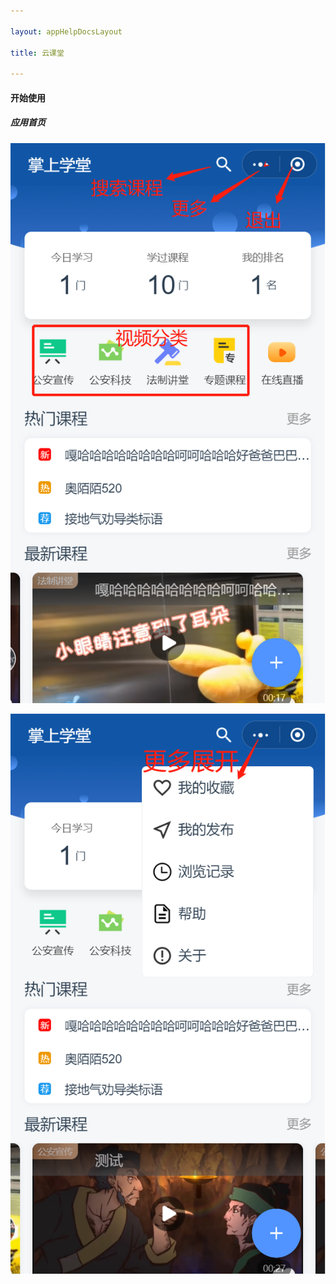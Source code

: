 ```yaml
---

layout: appHelpDocsLayout

title: 云课堂

---
```


#### 开始使用

##### 应用首页

![首页](./img/cloudclass/cloudclasshome.jpg)

![更多](./img/cloudclass/home_more.jpg)


#####

